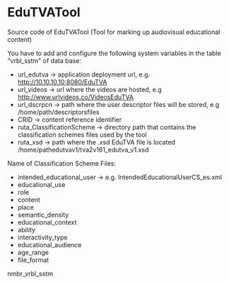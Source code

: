 # EduTVATool
Source code of EduTVATool (Tool for marking up audiovisual educational content)

You have to add and configure the following system variables in the table "vrbl_sstm" of data base:
- url_edutva -> application deployment url, e.g. http://10.10.10.10:8080/EduTVA
- url_videos -> url where the videos are hosted, e.g http://www.urlvideos.co/VideosEduTVA
- url_dscrpcn -> path where the user descriptor files will be stored, e.g /home/path/descriptorsfiles
- CRID -> content reference identifier
- ruta_ClassificationScheme -> directory path that contains the classification schemes files used by the tool
- ruta_xsd -> path where the .xsd EduTVA file is located  /home/pathedutvav1/tva2v161_edutva_v1.xsd 
	
Name of Classification Scheme Files:
- intended_educational_user -> e.g. IntendedEducationalUserCS_es.xml
- educational_use
- role
- content
- place
- semantic_density
- educational_context
- ability
- interactivity_type
- educational_audience
- age_range
- file_format

nmbr_vrbl_sstm
